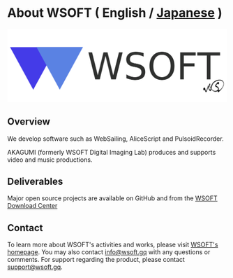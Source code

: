 # About WSOFT ( English / [Japanese](README-ja.md) )
 ![WSOFT](/media/WSOFT.png)
 ## Overview
 We develop software such as WebSailing, AliceScript and PulsoidRecorder.

 AKAGUMI (formerly WSOFT Digital Imaging Lab) produces and supports video and music productions.
 ## Deliverables
 Major open source projects are available on GitHub and from the [WSOFT Download Center](https://download.wsoft.gq/)

 ## Contact
 To learn more about WSOFT's activities and works, please visit [WSOFT's homepage](https://wsoft.gq).
 You may also contact [info@wsoft.gq](mailto:info@wsoft.gq) with any questions or comments.
 For support regarding the product, please contact [support@wsoft.gq](mailto:support@wsoft.gq).
